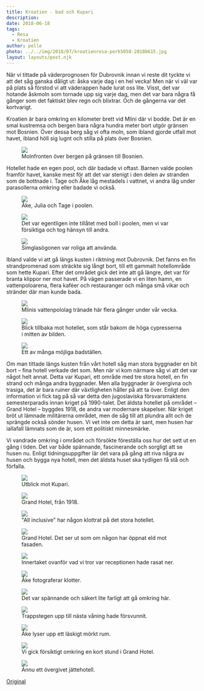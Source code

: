 ```yaml
---
title: Kroatien - bad och Kupari
description: 
date: 2018-06-18
tags:
  - Resa
  - Kroatien
author: pelle
photo: ../../img/2018/07/kroatienresa-perk5058-20180615.jpg
layout: layouts/post.njk
---
```

När vi tittade på väderprognosen för Dubrovnik innan vi reste dit tyckte vi att det såg ganska dåligt ut: åska varje dag i en hel vecka! Men när vi väl var på plats så förstod vi att väderappen hade lurat oss lite. Visst, det var hotande åskmoln som tornade upp sig varje dag, men det var bara några få gånger som det faktiskt blev regn och blixtrar. Och de gångerna var det kortvarigt.

Kroatien är bara omkring en kilometer brett vid Mlini där vi bodde. Det är en smal kustremsa och bergen bara några hundra meter bort utgör gränsen mot Bosnien. Över dessa berg såg vi ofta moln, som ibland gjorde utfall mot havet, ibland höll sig lugnt och stilla på plats över Bosnien.

<figure>
  <img class="breakout wp-image-344 size-full" src="../../img/2018/07/kroatienresa-perk4868-20180614.jpg">
  <figcaption>Molnfronten över bergen på gränsen till Bosnien.</figcaption>
</figure>

Hotellet hade en egen pool, och där badade vi oftast. Barnen valde poolen framför havet, kanske mest för att det var stenigt i den delen av stranden som de bottnade i. Tage och Åke låg mestadels i vattnet, vi andra låg under parasollerna omkring eller badade vi också.

<figure>
  <img class="wp-image-343 size-full" src="../../img/2018/07/kroatienresa-perk4979-20180614.jpg">
  <figcaption>Åke, Julia och Tage i poolen.</figcaption>
</figure>

<figure>
  <img class="wp-image-342 size-full" src="../../img/2018/07/kroatienresa-perk4983-20180614.jpg">
  <figcaption>
  Det var egentligen inte tillåtet med boll i poolen, men vi var försiktiga och tog hänsyn till andra.
  </figcaption>
</figure>

<figure>
  <img class="breakout wp-image-341 size-full" src="../../img/2018/07/kroatienresa-perk4993-20180614.jpg">
  <figcaption>Simglasögonen var roliga att använda.</figcaption>
</figure>

Ibland valde vi att gå längs kusten i riktning mot Dubrovnik. Det fanns en fin strandpromenad som sträckte sig långt bort, till ett gammalt hotellområde som hette Kupari. Efter det området gick det inte att gå längre, det var för branta klippor ner mot havet. På vägen passerade vi en liten hamn, en vattenpoloarena, flera kaféer och restauranger och många små vikar och stränder där man kunde bada.

<figure>
  <img class="wp-image-340 size-full" src="../../img/2018/07/kroatienresa-perk5001-20180614.jpg">
  <figcaption>Mlinis vattenpololag tränade här flera gånger under vår vecka.</figcaption>
</figure>

<figure>
  <img class="breakout wp-image-339 size-full" src="../../img/2018/07/kroatienresa-perk5002-20180614.jpg">
  <figcaption>Blick tillbaka mot hotellet, som står bakom de höga cypresserna i mitten av bilden.</figcaption>
</figure>

<figure>
  <img class="breakout wp-image-338 size-full" src="../../img/2018/07/kroatienresa-perk5058-20180615.jpg">
  <figcaption>Ett av många möjliga badställen.</figcaption>
</figure>

Om man tittade längs kusten från vårt hotell såg man stora byggnader en bit bort – fina hotell verkade det som. Men när vi kom närmare såg vi att det var något helt annat. Detta var Kupari, ett område med tre stora hotell, en fin strand och många andra byggnader. Men alla byggnader är övergivna och  trasiga, det är bara ruiner där växtligheten håller på att ta över. Enligt den information vi fick tag på så var detta den jugoslaviska försvarsmaktens semesterparadis innan kriget på 1990-talet. Det äldsta hotellet på området – Grand Hotel – byggdes 1918, de andra var modernare skapelser. När kriget bröt ut lämnade militärerna området, men de såg till att plundra allt och de sprängde också sönder husen. Vi vet inte om detta är sant, men husen har iallafall lämnats som de är, som ett politiskt minnesmärke.

Vi vandrade omkring i området och försökte föreställa oss hur det sett ut en gång i tiden. Det var både spännande, fascinerande och sorgligt att se husen nu. Enligt tidningsuppgifter lär det vara på gång att riva några av husen och bygga nya hotell, men det äldsta huset ska tydligen få stå och förfalla.

<figure>
  <img class="breakout wp-image-337 size-full" src="../../img/2018/07/kroatienresa-perk4931-20180614.jpg">
  <figcaption>Utblick mot Kupari.</figcaption>
</figure>

<figure>
  <img class="breakout wp-image-336 size-full" src="../../img/2018/07/kroatienresa-perk4947-20180614.jpg">
  <figcaption>Grand Hotel, från 1918.</figcaption>
</figure>

<figure>
  <img class="breakout wp-image-335 size-full" src="../../img/2018/07/kroatienresa-perk4952-20180614.jpg">
  <figcaption>"All inclusive" har någon klottrat på det stora hotellet.</figcaption>
</figure>

<figure>
  <img class="breakout wp-image-334 size-full" src="../../img/2018/07/kroatienresa-perk4951-20180614.jpg">
  <figcaption>Grand Hotel. Det ser ut som om någon har öppnat eld mot fasaden.</figcaption>
</figure>

<figure>
  <img class="breakout wp-image-333 size-full" src="../../img/2018/07/kroatienresa-perk4961-20180614.jpg">
  <figcaption>Innertaket ovanför vad vi tror var receptionen hade rasat ner.</figcaption>
</figure>

<figure>
  <img class="wp-image-332 size-full" src="../../img/2018/07/kroatienresa-perk5103-20180615.jpg">
  <figcaption>Åke fotograferar klotter.</figcaption>
</figure>

<figure>
  <img class="wp-image-331 size-full" src="../../img/2018/07/kroatienresa-perk5099-20180615.jpg">
  <figcaption>Det var spännande och säkert lite farligt att gå omkring här.</figcaption>
</figure>

<figure>
  <img class="breakout wp-image-330 size-full" src="../../img/2018/07/kroatienresa-perk5110-20180615.jpg">
  <figcaption>Trappstegen upp till nästa våning hade försvunnit.</figcaption>
</figure>

<figure>
  <img class="wp-image-329 size-full" src="../../img/2018/07/kroatienresa-perk5121-20180615.jpg">
  <figcaption>Åke lyser upp ett läskigt mörkt rum.</figcaption>
</figure>

<figure>
  <img class="wp-image-328 size-full" src="../../img/2018/07/kroatienresa-perk5116-20180615.jpg">
  <figcaption>Vi gick försiktigt omkring en kort stund i Grand Hotel.</figcaption>
</figure>

<figure>
  <img class="breakout wp-image-327 size-full" src="../../img/2018/07/kroatienresa-perk5146-20180615.jpg">
  <figcaption>Ännu ett övergivet jättehotell.</figcaption>
</figure>

[Original](http://kroons.se/familj/2018/06/18/mer-kroatien/)